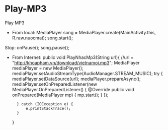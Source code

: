 # Play-MP3
Play MP3
- From local:
MediaPlayer song = MediaPlayer.create(MainActivity.this, R.raw.nuocmat); 
song.start();

Stop: 
onPause(); 
song.pause();

- From Internet:
  public void PlayNhacMp3(String url){
        //url = "http://khoapham.vn/download/vietnamoi.mp3";
        MediaPlayer mediaPlayer = new MediaPlayer();
        mediaPlayer.setAudioStreamType(AudioManager.STREAM_MUSIC);
        try {
            mediaPlayer.setDataSource(url);
            mediaPlayer.prepareAsync();
            mediaPlayer.setOnPreparedListener(new MediaPlayer.OnPreparedListener() {
                @Override
                public void onPrepared(MediaPlayer mp) {
                    mp.start();
                }
            });

        } catch (IOException e) {
            e.printStackTrace();
        }

    }
